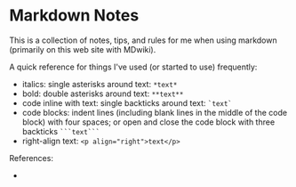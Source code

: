 # Markdown Notes

This is a collection of notes, tips, and rules for me when using markdown (primarily on this web site with MDwiki).

A quick reference for things I've used (or started to use) frequently:

 * italics: single asterisks around text: `*text*`
 * bold: double asterisks around text: `**text**`
 * code inline with text: single backticks around text: `` `text` ``
 * code blocks: indent lines (including blank lines in the middle of the code block) with four spaces; or open and close the code block with three backticks ```` ```text``` ````
 * right-align text: `<p align="right">text</p>`
 
References:

 *
